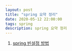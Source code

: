 ```yaml
---
layout: post
title: "spring 요약 정리"
date: 2020-05-12 22:00:00
tags: spring
description: spring 요약 정리
---
```



1. [spring 빈설정 방법](https://yooncheolkim.github.io/2020/05/spring-bean-setting/)